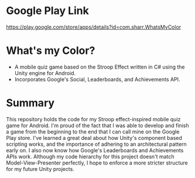 # Google Play Link #
https://play.google.com/store/apps/details?id=com.sharr.WhatsMyColor

# What's my Color? #
* A mobile quiz game based on the Stroop Effect written in C# using the Unity engine for Android.
* Incorporates Google's Social, Leaderboards, and Achievements API.

# Summary #
This repository holds the code for my Stroop effect-inspired mobile quiz game for Android. I'm proud of the fact that I was able to develop and finish a game from the beginning to the end that I can call mine on the Google Play store. I've learned a great deal about how Unity's component based scripting works, and the importance of adhering to an architectural pattern early on. I also now know how Google's Leaderboards and Achievements APIs work. Although my code hierarchy for this project doesn't match Model-View-Presenter perfectly, I hope to enforce a more stricter structure for my future Unity projects.